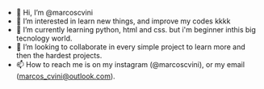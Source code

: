 - 👋 Hi, I’m @marcoscvini
- 👀 I’m interested in learn new things, and improve my codes kkkk
- 🌱 I’m currently learning python, html and css. but i'm beginner inthis big tecnology world.
- 💞️ I’m looking to collaborate in every simple project to learn more and then the hardest projects.
- 📫 How to reach me is on my instagram (@marcoscvini), or my email (marcos_cvini@outlook.com).

<!---
marcoscvini/marcoscvini is a ✨ special ✨ repository because its `README.md` (this file) appears on your GitHub profile.
You can click the Preview link to take a look at your changes.
--->
